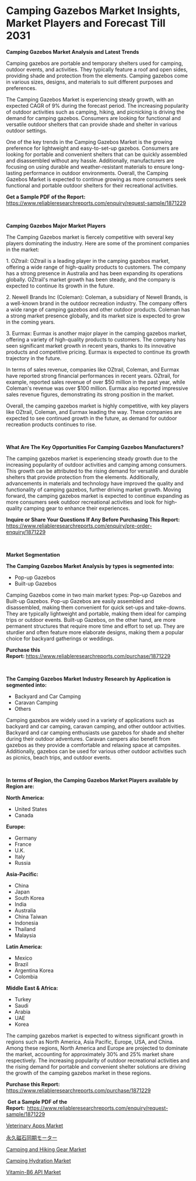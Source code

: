 <p><h1>Camping Gazebos Market Insights, Market Players and Forecast Till 2031</h1></p><p><strong>Camping Gazebos Market Analysis and Latest Trends</strong></p>
<p><p>Camping gazebos are portable and temporary shelters used for camping, outdoor events, and activities. They typically feature a roof and open sides, providing shade and protection from the elements. Camping gazebos come in various sizes, designs, and materials to suit different purposes and preferences.</p><p>The Camping Gazebos Market is experiencing steady growth, with an expected CAGR of 9% during the forecast period. The increasing popularity of outdoor activities such as camping, hiking, and picnicking is driving the demand for camping gazebos. Consumers are looking for functional and versatile outdoor shelters that can provide shade and shelter in various outdoor settings.</p><p>One of the key trends in the Camping Gazebos Market is the growing preference for lightweight and easy-to-set-up gazebos. Consumers are looking for portable and convenient shelters that can be quickly assembled and disassembled without any hassle. Additionally, manufacturers are focusing on using durable and weather-resistant materials to ensure long-lasting performance in outdoor environments. Overall, the Camping Gazebos Market is expected to continue growing as more consumers seek functional and portable outdoor shelters for their recreational activities.</p></p>
<p><strong>Get a Sample PDF of the Report:&nbsp;</strong> <a href="https://www.reliableresearchreports.com/enquiry/request-sample/1871229">https://www.reliableresearchreports.com/enquiry/request-sample/1871229</a></p>
<p>&nbsp;</p>
<p><strong>Camping Gazebos Major Market Players</strong></p>
<p><p>The Camping Gazebos market is fiercely competitive with several key players dominating the industry. Here are some of the prominent companies in the market:</p><p>1. OZtrail: OZtrail is a leading player in the camping gazebos market, offering a wide range of high-quality products to customers. The company has a strong presence in Australia and has been expanding its operations globally. OZtrail's market growth has been steady, and the company is expected to continue its growth in the future.</p><p>2. Newell Brands Inc (Coleman): Coleman, a subsidiary of Newell Brands, is a well-known brand in the outdoor recreation industry. The company offers a wide range of camping gazebos and other outdoor products. Coleman has a strong market presence globally, and its market size is expected to grow in the coming years.</p><p>3. Eurmax: Eurmax is another major player in the camping gazebos market, offering a variety of high-quality products to customers. The company has seen significant market growth in recent years, thanks to its innovative products and competitive pricing. Eurmax is expected to continue its growth trajectory in the future.</p><p>In terms of sales revenue, companies like OZtrail, Coleman, and Eurmax have reported strong financial performances in recent years. OZtrail, for example, reported sales revenue of over $50 million in the past year, while Coleman's revenue was over $100 million. Eurmax also reported impressive sales revenue figures, demonstrating its strong position in the market.</p><p>Overall, the camping gazebos market is highly competitive, with key players like OZtrail, Coleman, and Eurmax leading the way. These companies are expected to see continued growth in the future, as demand for outdoor recreation products continues to rise.</p></p>
<p>&nbsp;</p>
<p><strong>What Are The Key Opportunities For Camping Gazebos Manufacturers?</strong></p>
<p><p>The camping gazebos market is experiencing steady growth due to the increasing popularity of outdoor activities and camping among consumers. This growth can be attributed to the rising demand for versatile and durable shelters that provide protection from the elements. Additionally, advancements in materials and technology have improved the quality and functionality of camping gazebos, further driving market growth. Moving forward, the camping gazebos market is expected to continue expanding as more consumers seek outdoor recreational activities and look for high-quality camping gear to enhance their experiences.</p></p>
<p><strong>Inquire or Share Your Questions If Any Before Purchasing This Report:</strong> <a href="https://www.reliableresearchreports.com/enquiry/pre-order-enquiry/1871229">https://www.reliableresearchreports.com/enquiry/pre-order-enquiry/1871229</a></p>
<p>&nbsp;</p>
<p><strong>Market Segmentation</strong></p>
<p><strong>The Camping Gazebos Market Analysis by types is segmented into:</strong></p>
<p><ul><li>Pop-up Gazebos</li><li>Built-up Gazebos</li></ul></p>
<p><p>Camping Gazebos come in two main market types: Pop-up Gazebos and Built-up Gazebos. Pop-up Gazebos are easily assembled and disassembled, making them convenient for quick set-ups and take-downs. They are typically lightweight and portable, making them ideal for camping trips or outdoor events. Built-up Gazebos, on the other hand, are more permanent structures that require more time and effort to set up. They are sturdier and often feature more elaborate designs, making them a popular choice for backyard gatherings or weddings.</p></p>
<p><strong>Purchase this Report:&nbsp;</strong><a href="https://www.reliableresearchreports.com/purchase/1871229">https://www.reliableresearchreports.com/purchase/1871229</a></p>
<p>&nbsp;</p>
<p><strong>The Camping Gazebos Market Industry Research by Application is segmented into:</strong></p>
<p><ul><li>Backyard and Car Camping</li><li>Caravan Camping</li><li>Others</li></ul></p>
<p><p>Camping gazebos are widely used in a variety of applications such as backyard and car camping, caravan camping, and other outdoor activities. Backyard and car camping enthusiasts use gazebos for shade and shelter during their outdoor adventures. Caravan campers also benefit from gazebos as they provide a comfortable and relaxing space at campsites. Additionally, gazebos can be used for various other outdoor activities such as picnics, beach trips, and outdoor events.</p></p>
<p>&nbsp;</p>
<p><strong>In terms of Region, the Camping Gazebos Market Players available by Region are:</strong></p>
<p>
    <p> <strong> North America: </strong>
        <ul>
            <li>United States</li>
            <li>Canada</li>
        </ul>
        </p> 
    <p> <strong> Europe: </strong>
        <ul>
            <li>Germany</li>
            <li>France</li>
            <li>U.K.</li>
            <li>Italy</li>
            <li>Russia</li>
        </ul>
        </p> 
    <p> <strong> Asia-Pacific: </strong>
        <ul>
            <li>China</li>
            <li>Japan</li>
            <li>South Korea</li>
            <li>India</li>
            <li>Australia</li>
            <li>China Taiwan</li>
            <li>Indonesia</li>
            <li>Thailand</li>
            <li>Malaysia</li>
        </ul>
        </p> 
    <p> <strong> Latin America: </strong>
        <ul>
            <li>Mexico</li>
            <li>Brazil</li>
            <li>Argentina Korea</li>
            <li>Colombia</li>
        </ul>
        </p> 
    <p> <strong> Middle East & Africa: </strong>
        <ul>
            <li>Turkey</li>
            <li>Saudi</li>
            <li>Arabia</li>
            <li>UAE</li>
            <li>Korea</li>
        </ul>
    </p>
    </p>
<p><p>The camping gazebos market is expected to witness significant growth in regions such as North America, Asia Pacific, Europe, USA, and China. Among these regions, North America and Europe are projected to dominate the market, accounting for approximately 30% and 25% market share respectively. The increasing popularity of outdoor recreational activities and the rising demand for portable and convenient shelter solutions are driving the growth of the camping gazebos market in these regions.</p></p>
<p><strong>Purchase this Report: </strong><a href="https://www.reliableresearchreports.com/purchase/1871229">https://www.reliableresearchreports.com/purchase/1871229</a></p>
<p>&nbsp;<strong>Get a Sample PDF of the Report:&nbsp;&nbsp;</strong><a href="https://www.reliableresearchreports.com/enquiry/request-sample/1871229">https://www.reliableresearchreports.com/enquiry/request-sample/1871229</a></p>
<p><strong></strong></p>
<p><p><a href="https://issuu.com/reportprime-2/docs/veterinary-apps-market-size-2030.pptx">Veterinary Apps Market</a></p><p><a href="https://github.com/one-cool-chick/Market-Research-Report-List-1/blob/main/41807796562.md">永久磁石同期モーター</a></p><p><a href="https://github.com/dimitrishawkinswaynenp91rgz/Market-Research-Report-List-1/blob/main/camping-and-hiking-gear-market.md">Camping and Hiking Gear Market</a></p><p><a href="https://github.com/danielneavesallisons03mba/Market-Research-Report-List-1/blob/main/camping-hydration-market.md">Camping Hydration Market</a></p><p><a href="https://issuu.com/reportprime-2/docs/vitamin-b6-api-market-size-2030.pptx">Vitamin-B6 API Market</a></p></p>